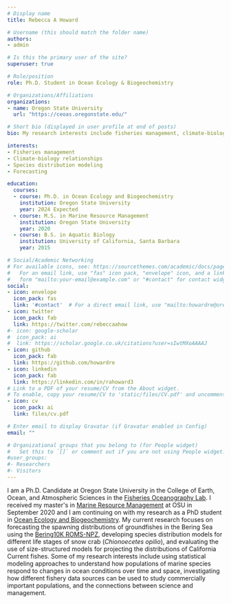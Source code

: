 ```yaml
---
# Display name
title: Rebecca A Howard

# Username (this should match the folder name)
authors:
- admin

# Is this the primary user of the site?
superuser: true

# Role/position
role: Ph.D. Student in Ocean Ecology & Biogeochemistry

# Organizations/Affiliations
organizations:
- name: Oregon State University
  url: "https://ceoas.oregonstate.edu/"

# Short bio (displayed in user profile at end of posts)
bio: My research interests include fisheries management, climate-biology relationships, and species distribution modeling.

interests:
- Fisheries management
- Climate-biology relationships
- Species distribution modeling
- Forecasting

education:
  courses:
  - course: Ph.D. in Ocean Ecology and Biogeochemistry
    institution: Oregon State University 
    year: 2024 Expected
  - course: M.S. in Marine Resource Management
    institution: Oregon State University
    year: 2020
  - course: B.S. in Aquatic Biology
    institution: University of California, Santa Barbara
    year: 2015

# Social/Academic Networking
# For available icons, see: https://sourcethemes.com/academic/docs/page-builder/#icons
#   For an email link, use "fas" icon pack, "envelope" icon, and a link in the
#   form "mailto:your-email@example.com" or "#contact" for contact widget.
social:
- icon: envelope
  icon_pack: fas
  link: '#contact'  # For a direct email link, use "mailto:howardre@oregonstate.edu".
- icon: twitter
  icon_pack: fab
  link: https://twitter.com/rebeccaahow
#- icon: google-scholar
#  icon_pack: ai
#  link: https://scholar.google.co.uk/citations?user=sIwtMXoAAAAJ
- icon: github
  icon_pack: fab
  link: https://github.com/howardre
- icon: linkedin
  icon_pack: fab
  link: https://linkedin.com/in/rahoward3
# Link to a PDF of your resume/CV from the About widget.
# To enable, copy your resume/CV to 'static/files/CV.pdf' and uncomment the lines below.
- icon: cv
  icon_pack: ai
  link: files/cv.pdf

# Enter email to display Gravatar (if Gravatar enabled in Config)
email: ""

# Organizational groups that you belong to (for People widget)
#   Set this to `[]` or comment out if you are not using People widget.
#user_groups:
#- Researchers
#- Visitors
---
```


I am a Ph.D. Candidate at Oregon State University in the College of Earth, Ocean, and Atmospheric Sciences in the [Fisheries Oceanography Lab](https://fisheriesoceanographylab.ceoas.oregonstate.edu/). I received my master's in [Marine Resource Management](https://ceoas.oregonstate.edu/mrm) at OSU in September 2020 and I am continuing on with my research as a PhD student in [Ocean Ecology and Biogeochemistry](https://ceoas.oregonstate.edu/ocean-ecology-and-biogeochemistry). My current research focuses on forecasting the spawning distributions of groundfishes in the Bering Sea using the [Bering10K ROMS-NPZ](https://beringnpz.github.io/roms-bering-sea/B10K-dataset-docs/), developing species distribution models for different life stages of snow crab (*Chionoecetes opilio*), and evaluating the use of size-structured models for projecting the distributions of California Current fishes. Some of my research interests include using statistical modeling approaches to understand how populations of marine species respond to changes in ocean conditions over time and space, investigating how different fishery data sources can be used to study commercially important populations, and the connections between science and management.
